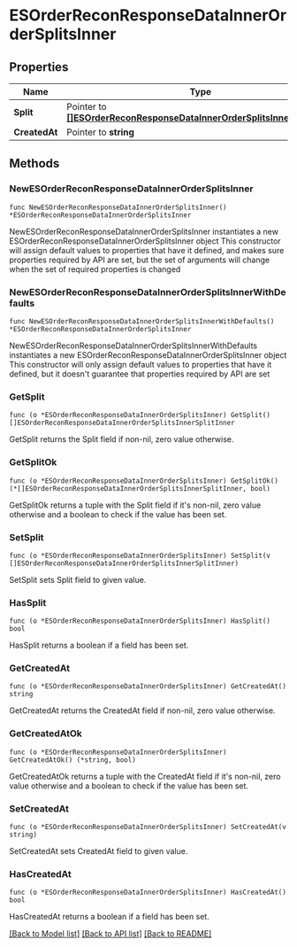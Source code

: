 # ESOrderReconResponseDataInnerOrderSplitsInner

## Properties

Name | Type | Description | Notes
------------ | ------------- | ------------- | -------------
**Split** | Pointer to [**[]ESOrderReconResponseDataInnerOrderSplitsInnerSplitInner**](ESOrderReconResponseDataInnerOrderSplitsInnerSplitInner.md) |  | [optional] 
**CreatedAt** | Pointer to **string** |  | [optional] 

## Methods

### NewESOrderReconResponseDataInnerOrderSplitsInner

`func NewESOrderReconResponseDataInnerOrderSplitsInner() *ESOrderReconResponseDataInnerOrderSplitsInner`

NewESOrderReconResponseDataInnerOrderSplitsInner instantiates a new ESOrderReconResponseDataInnerOrderSplitsInner object
This constructor will assign default values to properties that have it defined,
and makes sure properties required by API are set, but the set of arguments
will change when the set of required properties is changed

### NewESOrderReconResponseDataInnerOrderSplitsInnerWithDefaults

`func NewESOrderReconResponseDataInnerOrderSplitsInnerWithDefaults() *ESOrderReconResponseDataInnerOrderSplitsInner`

NewESOrderReconResponseDataInnerOrderSplitsInnerWithDefaults instantiates a new ESOrderReconResponseDataInnerOrderSplitsInner object
This constructor will only assign default values to properties that have it defined,
but it doesn't guarantee that properties required by API are set

### GetSplit

`func (o *ESOrderReconResponseDataInnerOrderSplitsInner) GetSplit() []ESOrderReconResponseDataInnerOrderSplitsInnerSplitInner`

GetSplit returns the Split field if non-nil, zero value otherwise.

### GetSplitOk

`func (o *ESOrderReconResponseDataInnerOrderSplitsInner) GetSplitOk() (*[]ESOrderReconResponseDataInnerOrderSplitsInnerSplitInner, bool)`

GetSplitOk returns a tuple with the Split field if it's non-nil, zero value otherwise
and a boolean to check if the value has been set.

### SetSplit

`func (o *ESOrderReconResponseDataInnerOrderSplitsInner) SetSplit(v []ESOrderReconResponseDataInnerOrderSplitsInnerSplitInner)`

SetSplit sets Split field to given value.

### HasSplit

`func (o *ESOrderReconResponseDataInnerOrderSplitsInner) HasSplit() bool`

HasSplit returns a boolean if a field has been set.

### GetCreatedAt

`func (o *ESOrderReconResponseDataInnerOrderSplitsInner) GetCreatedAt() string`

GetCreatedAt returns the CreatedAt field if non-nil, zero value otherwise.

### GetCreatedAtOk

`func (o *ESOrderReconResponseDataInnerOrderSplitsInner) GetCreatedAtOk() (*string, bool)`

GetCreatedAtOk returns a tuple with the CreatedAt field if it's non-nil, zero value otherwise
and a boolean to check if the value has been set.

### SetCreatedAt

`func (o *ESOrderReconResponseDataInnerOrderSplitsInner) SetCreatedAt(v string)`

SetCreatedAt sets CreatedAt field to given value.

### HasCreatedAt

`func (o *ESOrderReconResponseDataInnerOrderSplitsInner) HasCreatedAt() bool`

HasCreatedAt returns a boolean if a field has been set.


[[Back to Model list]](../README.md#documentation-for-models) [[Back to API list]](../README.md#documentation-for-api-endpoints) [[Back to README]](../README.md)


